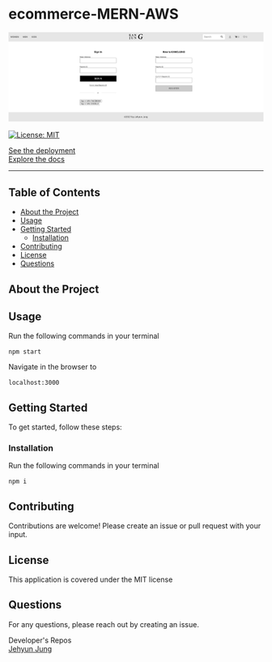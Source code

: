# ecommerce-MERN-AWS

![REGISTERPAGE](READMEIMG/app.png)

[![License: MIT](https://img.shields.io/badge/License-MIT-yellow.svg)](https://opensource.org/licenses/MIT)

[See the deployment](https://gamestock-app.herokuapp.com/)  
[Explore the docs](https://github.com/seattletrade/gamestock)

---

## Table of Contents

- [About the Project](#About-the-Project)
- [Usage](#Usage)
- [Getting Started](#Getting-Started)
  - [Installation](#Installation)
- [Contributing](#Contributing)
- [License](#License)
- [Questions](#Questions)

## About the Project

## Usage

Run the following commands in your terminal

    npm start

Navigate in the browser to

    localhost:3000

## Getting Started

To get started, follow these steps:

### Installation

Run the following commands in your terminal

    npm i

## Contributing

Contributions are welcome! Please create an issue or pull request with your input.

## License

This application is covered under the MIT license

## Questions

For any questions, please reach out by creating an issue.

Developer's Repos  
[Jehyun Jung](https://github.com/congmul)  
